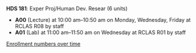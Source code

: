 **HDS 181**: Exper Proj/Human Dev. Resear (6 units)

- **A00** (Lecture) at 10:00 am–10:50 am on Monday, Wednesday, Friday at RCLAS R08 by staff
- **A01** (Lab) at 11:00 am–11:50 am on Wednesday at RCLAS R01 by staff

[Enrollment numbers over time](./HDS181.tsv)
